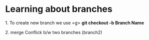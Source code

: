 <h1>Learning about branches</h1>
<p>1. To create new branch we use =g> <b>git checkout -b Branch Name</b></p>
<p>2. merge Conflick b/w two branches (branch2)</p>